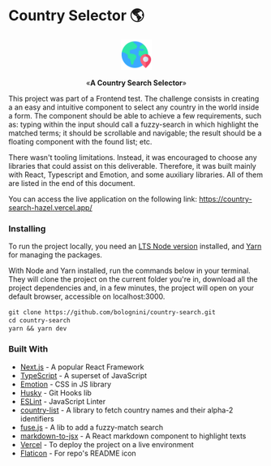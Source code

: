 # Country Selector 🌎

<p align="center"><img src="public/logo.png" alt="A silly logo" width="60"></p>
<p align="center">&laquo;<b>A Country Search Selector</b>&raquo;</p>

This project was part of a Frontend test. The challenge consists in creating a an easy and intuitive component to select any country in the world inside a form. The component should be able to achieve a few requirements, such as: typing within the input should call a fuzzy-search in which highlight the matched terms; it should be scrollable and navigable; the result should be a floating component with the found list; etc.

There wasn't tooling limitations. Instead, it was encouraged to choose any libraries that could assist on this deliverable. Therefore, it was built mainly with React, Typescript and Emotion, and some auxiliary libraries. All of them are listed in the end of this document.

You can access the live application on the following link: https://country-search-hazel.vercel.app/

### Installing

To run the project locally, you need an [LTS Node version](https://nodejs.org/en) installed, and [Yarn](https://yarnpkg.com/) for managing the packages.

With Node and Yarn installed, run the commands below in your terminal. They will clone the project on the current folder you're in, download all the project dependencies and, in a few minutes, the project will open on your default browser, accessible on localhost:3000.

```shell
git clone https://github.com/bolognini/country-search.git
cd country-search
yarn && yarn dev
```

### Built With

- [Next.js](https://nextjs.org/) - A popular React Framework
- [TypeScript](https://www.typescriptlang.org/) - A superset of JavaScript
- [Emotion](https://emotion.sh/docs/introduction) - CSS in JS library
- [Husky](https://github.com/typicode/husky) - Git Hooks lib
- [ESLint](https://eslint.org/) - JavaScript Linter
- [country-list](https://github.com/annexare/Countries) - A library to fetch country names and their alpha-2 identifiers
- [fuse.js](https://www.fusejs.io/) - A lib to add a fuzzy-match search
- [markdown-to-jsx](https://github.com/quantizor/markdown-to-jsx) - A React markdown component to highlight texts
- [Vercel](https://vercel.com/) - To deploy the project on a live environment
- [Flaticon](https://www.flaticon.com/) - For repo's README icon
